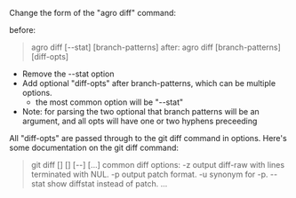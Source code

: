 Change the form of the "agro diff" command:

before:
> agro diff [--stat] [branch-patterns]
after:
> agro diff [branch-patterns] [diff-opts]

- Remove the --stat option
- Add optional "diff-opts" after branch-patterns, which can be multiple options. 
    - the most common option will be "--stat"
- Note: for parsing the two optional that branch patterns will be an argument, and all opts will have one or two hyphens preceeding 

All "diff-opts" are passed through to the git diff command in options. Here's some documentation on the git diff command:
> git diff [<options>] [<commit>] [--] [<path>...]
common diff options:
  -z            output diff-raw with lines terminated with NUL.
  -p            output patch format.
  -u            synonym for -p.
  --stat        show diffstat instead of patch.
...